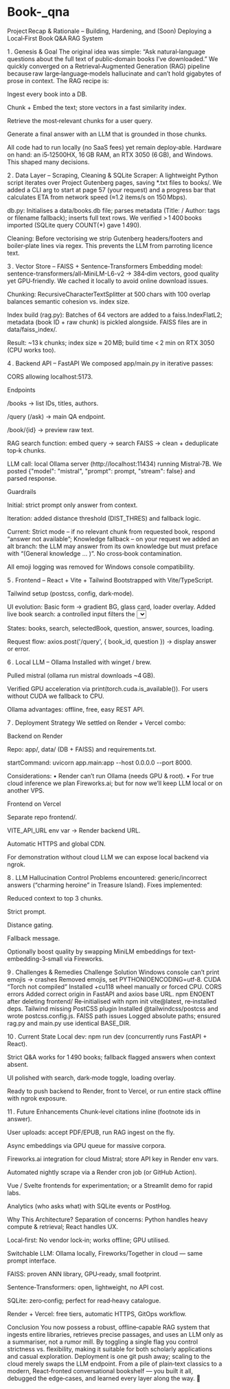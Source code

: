# Book-_qna

Project Recap & Rationale – Building, Hardening, and (Soon) Deploying a Local‑First Book Q&A RAG System

1 . Genesis & Goal
The original idea was simple: “Ask natural‑language questions about the full text of public‑domain books I’ve downloaded.” We quickly converged on a Retrieval‑Augmented Generation (RAG) pipeline because raw large‑language‑models hallucinate and can’t hold gigabytes of prose in context. The RAG recipe is:

Ingest every book into a DB.

Chunk + Embed the text; store vectors in a fast similarity index.

Retrieve the most‑relevant chunks for a user query.

Generate a final answer with an LLM that is grounded in those chunks.

All code had to run locally (no SaaS fees) yet remain deploy‑able. Hardware on hand: an i5‑12500HX, 16 GB RAM, an RTX 3050 (6 GB), and Windows. This shaped many decisions.

2 . Data Layer – Scraping, Cleaning & SQLite
Scraper: A lightweight Python script iterates over Project Gutenberg pages, saving *.txt files to books/. We added a CLI arg to start at page 57 (your request) and a progress bar that calculates ETA from network speed (≈1.2 items/s on 150 Mbps).

db.py:
Initialises a data/books.db file;
parses metadata (Title: / Author: tags or filename fallback);
inserts full text rows.
We verified > 1 400 books imported (SQLite query COUNT(*) gave 1 490).

Cleaning: Before vectorising we strip Gutenberg headers/footers and boiler‑plate lines via regex. This prevents the LLM from parroting licence text.

3 . Vector Store – FAISS + Sentence‑Transformers
Embedding model: sentence-transformers/all-MiniLM-L6-v2 → 384‑dim vectors, good quality yet GPU‑friendly. We cached it locally to avoid online download issues.

Chunking: RecursiveCharacterTextSplitter at 500 chars with 100 overlap balances semantic cohesion vs. index size.

Index build (rag.py): Batches of 64 vectors are added to a faiss.IndexFlatL2; metadata (book ID + raw chunk) is pickled alongside. FAISS files are in data/faiss_index/.

Result: ~13 k chunks; index size ≈ 20 MB; build time < 2 min on RTX 3050 (CPU works too).

4 . Backend API – FastAPI
We composed app/main.py in iterative passes:

CORS allowing localhost:5173.

Endpoints

/books → list IDs, titles, authors.

/query (/ask) → main QA endpoint.

/book/{id} → preview raw text.

RAG search function: embed query → search FAISS → clean + deduplicate top‑k chunks.

LLM call: local Ollama server (http://localhost:11434) running Mistral‑7B. We posted {"model": "mistral", "prompt": prompt, "stream": false} and parsed response.

Guardrails

Initial: strict prompt only answer from context.

Iteration: added distance threshold (DIST_THRES) and fallback logic.

Current:
Strict mode – if no relevant chunk from requested book, respond “answer not available”;
Knowledge fallback – on your request we added an alt branch: the LLM may answer from its own knowledge but must preface with “(General knowledge … )”. No cross‑book contamination.

All emoji logging was removed for Windows console compatibility.

5 . Frontend – React + Vite + Tailwind
Bootstrapped with Vite/TypeScript.

Tailwind setup (postcss, config, dark‑mode).

UI evolution:
Basic form → gradient BG, glass card, loader overlay.
Added live book search: a controlled input filters the <select> options in real time; queries update via axios.

States: books, search, selectedBook, question, answer, sources, loading.

Request flow: axios.post('/query', { book_id, question }) → display answer or error.

6 . Local LLM – Ollama
Installed with winget / brew.

Pulled mistral (ollama run mistral downloads ~4 GB).

Verified GPU acceleration via print(torch.cuda.is_available()). For users without CUDA we fallback to CPU.

Ollama advantages: offline, free, easy REST API.

7 . Deployment Strategy
We settled on Render + Vercel combo:

Backend on Render

Repo: app/, data/ (DB + FAISS) and requirements.txt.

startCommand: uvicorn app.main:app --host 0.0.0.0 --port 8000.

Considerations:
• Render can’t run Ollama (needs GPU & root).
• For true cloud inference we plan Fireworks.ai; but for now we’ll keep LLM local or on another VPS.

Frontend on Vercel

Separate repo frontend/.

VITE_API_URL env var → Render backend URL.

Automatic HTTPS and global CDN.

For demonstration without cloud LLM we can expose local backend via ngrok.

8 . LLM Hallucination Control
Problems encountered: generic/incorrect answers (“charming heroine” in Treasure Island).
Fixes implemented:

Reduced context to top 3 chunks.

Strict prompt.

Distance gating.

Fallback message.

Optionally boost quality by swapping MiniLM embeddings for text-embedding-3‑small via Fireworks.

9 . Challenges & Remedies
Challenge	Solution
Windows console can’t print emojis → crashes	Removed emojis, set PYTHONIOENCODING=utf‑8.
CUDA “Torch not compiled”	Installed +cu118 wheel manually or forced CPU.
CORS errors	Added correct origin in FastAPI and axios base URL.
npm ENOENT after deleting frontend/	Re‑initialised with npm init vite@latest, re‑installed deps.
Tailwind missing PostCSS plugin	Installed @tailwindcss/postcss and wrote postcss.config.js.
FAISS path issues	Logged absolute paths; ensured rag.py and main.py use identical BASE_DIR.

10 . Current State
Local dev: npm run dev (concurrently runs FastAPI + React).

Strict Q&A works for 1 490 books; fallback flagged answers when context absent.

UI polished with search, dark‑mode toggle, loading overlay.

Ready to push backend to Render, front to Vercel, or run entire stack offline with ngrok exposure.

11 . Future Enhancements
Chunk‑level citations inline (footnote ids in answer).

User uploads: accept PDF/EPUB, run RAG ingest on the fly.

Async embeddings via GPU queue for massive corpora.

Fireworks.ai integration for cloud Mistral; store API key in Render env vars.

Automated nightly scrape via a Render cron job (or GitHub Action).

Vue / Svelte frontends for experimentation; or a Streamlit demo for rapid labs.

Analytics (who asks what) with SQLite events or PostHog.

Why This Architecture?
Separation of concerns: Python handles heavy compute & retrieval; React handles UX.

Local‑first: No vendor lock‑in; works offline; GPU utilised.

Switchable LLM: Ollama locally, Fireworks/Together in cloud — same prompt interface.

FAISS: proven ANN library, GPU‑ready, small footprint.

Sentence‑Transformers: open, lightweight, no API cost.

SQLite: zero‑config; perfect for read‑heavy catalogue.

Render + Vercel: free tiers, automatic HTTPS, GitOps workflow.

Conclusion
You now possess a robust, offline‑capable RAG system that ingests entire libraries, retrieves precise passages, and uses an LLM only as a summariser, not a rumor mill. By toggling a single flag you control strictness vs. flexibility, making it suitable for both scholarly applications and casual exploration. Deployment is one git push away; scaling to the cloud merely swaps the LLM endpoint. From a pile of plain‑text classics to a modern, React‑fronted conversational bookshelf ― you built it all, debugged the edge‑cases, and learned every layer along the way. 🚀
